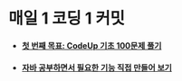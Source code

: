 # 매일 1 코딩 1 커밋
<ul>
  <li><h4> <a href="https://github.com/jysaa5/VioletCheese_Study/tree/master/CodeUp_basics100/src/com/violetCheese/codeUp">첫 번째 목표: CodeUp 기초 100문제 풀기</a> </h4> </li>
  <li> <h4> <a href="https://github.com/jysaa5/VioletCheese_Study">자바 공부하면서 필요한 기능 직접 만들어 보기</a> </h4> </li>
</ul>
